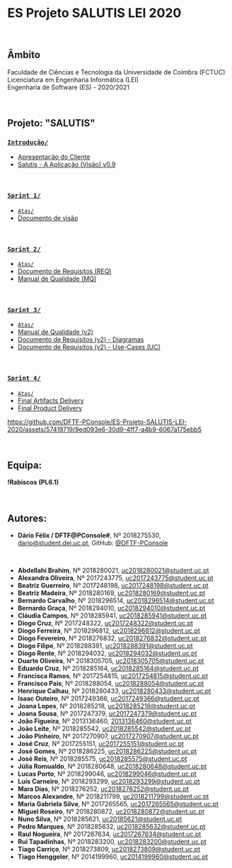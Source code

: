 # ES Projeto SALUTIS LEI 2020


<br />

## Âmbito
Faculdade de Ciências e Tecnologia da Universidade de Coimbra (FCTUC)	<br />
Licenciatura em Engenharia Informática (LEI)	<br />
Engenharia de Software (ES) - 2020/2021	<br />


<br />

## Projeto: "SALUTIS"

### [`Introdução/`](Introdução/)
- [Apresentação do Cliente](Introdução/Apresentação%20do%20cliente%20de%20ES%20(aula%201).pdf)
- [Salutis - A Aplicação (Visão) v0.9](Introdução/Salutis%20-%20A%20aplicação%20(visão)%20v0.9.pdf)


<br />

### [`Sprint 1/`](Sprint%201/)
- [`Atas/`](Sprint%201/Atas/)
- [Documento de visão](Sprint%201/ES2020_Vision_PL6_v1.pdf)


<br />

### [`Sprint 2/`](Sprint%202/)
- [`Atas/`](Sprint%202/Atas/)
- [Documento de Requisitos (REQ)](Sprint%202/Documento_de_requisitos_v.final.pdf)
- [Manual de Qualidade (MQ)](Sprint%202/Manual_de_Qualidade_!RabiscosPL6.1_v1.0.pdf)


<br />

### [`Sprint 3/`](Sprint%203/)
- [`Atas/`](Sprint%203/Atas/)
- [Manual de Qualidade (v2)](Sprint%203/Manual_de_Qualidade_!Rabiscos_PL6.1_v2.0.pdf)
- [Documento de Requisitos (v2) - Diagramas](Sprint%203/REQ_Diagramas_!Rabiscos_PL6.1.pdf)
- [Documento de Requisitos (v2) - Use-Cases (UC)](Sprint%203/REQ_Use_Cases_!Rabiscos_PL6.1.pdf)


<br />

### [`Sprint 4/`](Sprint%204/)
- [`Atas/`](Sprint%204/Atas/)
- [Final Artifacts Delivery](Sprint%204/PL6.1_Artefactos.pdf)
- [Final Product Delivery](Sprint%204/SALUTISPL6.1.mp4)


https://github.com/DFTF-PConsole/ES-Projeto-SALUTIS-LEI-2020/assets/57419719/9ed093e6-30d9-4ff7-a4b9-6067a175ebb5


<br />

## Equipa:
**!Rabiscos (PL6.1)**

<br />

## Autores:
* **Dário Félix / DFTF@PConsole#**, Nº 2018275530, [dario@student.dei.uc.pt](mailto:dario@student.dei.uc.pt), GitHub: [@DFTF-PConsole](https://github.com/DFTF-PConsole)
<br />

* **Abdellahi Brahim**, Nº 2018280021, [uc2018280021@student.uc.pt](mailto:uc2018280021@student.uc.pt)
* **Alexandra Oliveira**, Nº 2017243775, [uc2017243775@student.uc.pt](mailto:uc2017243775@student.uc.pt)
* **Beatriz Guerreiro**, Nº 2017248198, [uc2017248198@student.uc.pt](mailto:uc2017248198@student.uc.pt)
* **Beatriz Madeira**, Nº 2018280169, [uc2018280169@student.uc.pt](mailto:uc2018280169@student.uc.pt)
* **Bernardo Carvalho**, Nº 2018296514, [uc2018296514@student.uc.pt](mailto:uc2018296514@student.uc.pt)
* **Bernardo Graça**, Nº 2018294010, [uc2018294010@student.uc.pt](mailto:uc2018294010@student.uc.pt)
* **Cláudia Campos**, Nº 2018285941, [uc2018285941@student.uc.pt](mailto:uc2018285941@student.uc.pt)
* **Diogo Cruz**, Nº 2017248322, [uc2017248322@student.uc.pt](mailto:uc2017248322@student.uc.pt)
* **Diogo Ferreira**, Nº 2018296812, [uc2018296812@student.uc.pt](mailto:uc2018296812@student.uc.pt)
* **Diogo Fevereiro**, Nº 2018276832, [uc2018276832@student.uc.pt](mailto:uc2018276832@student.uc.pt)
* **Diogo Filipe**, Nº 2018288391, [uc2018288391@student.uc.pt](mailto:uc2018288391@student.uc.pt)
* **Diogo Rente**, Nº 2018294032, [uc2018294032@student.uc.pt](mailto:uc2018294032@student.uc.pt)
* **Duarte Oliveira**, Nº 2018305705, [uc2018305705@student.uc.pt](mailto:uc2018305705@student.uc.pt)
* **Eduardo Cruz**, Nº 2018285164, [uc2018285164@student.uc.pt](mailto:uc2018285164@student.uc.pt)
* **Francisca Ramos**, Nº 2017254815, [uc2017254815@student.uc.pt](mailto:uc2017254815@student.uc.pt)
* **Francisco Pais**, Nº 2018288054, [uc2018288054@student.uc.pt](mailto:uc2018288054@student.uc.pt)
* **Henrique Calhau**, Nº 2018280433, [uc2018280433@student.uc.pt](mailto:uc2018280433@student.uc.pt)
* **Isaac Outeiro**, Nº 2017249366, [uc2017249366@student.uc.pt](mailto:uc2017249366@student.uc.pt)
* **Joana Lopes**, Nº 2018285218, [uc2018285218@student.uc.pt](mailto:uc2018285218@student.uc.pt)
* **Joana Sousa**, Nº 2017247379, [uc2017247379@student.uc.pt](mailto:uc2017247379@student.uc.pt)
* **João Figueira**, Nº 2013136460, [2013136460@student.uc.pt](mailto:2013136460@student.uc.pt)
* **João Leite**, Nº 2018285542, [uc2018285542@student.uc.pt](mailto:uc2018285542@student.uc.pt)
* **João Pinheiro**, Nº 2017270907, [uc2017270907@student.uc.pt](mailto:uc2017270907@student.uc.pt)
* **José Cruz**, Nº 2017255151, [uc2017255151@student.uc.pt](mailto:uc2017255151@student.uc.pt)
* **José Gomes**, Nº 2018286225, [uc2018286225@student.uc.pt](mailto:uc2018286225@student.uc.pt)
* **José Reis**, Nº 2018285575, [uc2018285575@student.uc.pt](mailto:uc2018285575@student.uc.pt)
* **Júlia Romualdo**, Nº 2018280648, [uc2018280648@student.uc.pt](mailto:uc2018280648@student.uc.pt)
* **Lucas Porto**, Nº 2018299046, [uc2018299046@student.uc.pt](mailto:uc2018299046@student.uc.pt)
* **Luís Carneiro**, Nº 2018293299, [uc2018293299@student.uc.pt](mailto:uc2018293299@student.uc.pt)
* **Mara Dias**, Nº 2018276252, [uc2018276252@student.uc.pt](mailto:uc2018276252@student.uc.pt)
* **Marcos Alexandre**, Nº 2018211799, [uc2018211799@student.uc.pt](mailto:uc2018211799@student.uc.pt)
* **Maria Gabriela Silva**, Nº 2017265565, [uc2017265565@student.uc.pt](mailto:uc2017265565@student.uc.pt)
* **Miguel Roseiro**, Nº 2018280872, [uc2018280872@student.uc.pt](mailto:uc2018280872@student.uc.pt)
* **Nuno Silva**, Nº 2018285621, [uc20185621@student.uc.pt](mailto:uc20185621@student.uc.pt)
* **Pedro Marques**, Nº 2018285632, [uc2018285632@student.uc.pt](mailto:uc2018285632@student.uc.pt)
* **Raul Nogueira**, Nº 2017267634, [uc2017267634@student.uc.pt](mailto:uc2017267634@student.uc.pt)
* **Rui Tapadinhas**, Nº 2018283200, [uc2018283200@student.uc.pt](mailto:uc2018283200@student.uc.pt)
* **Tiago Carriço**, Nº 2018273809, [uc2018273809@student.uc.pt](mailto:uc2018273809@student.uc.pt)
* **Tiago Henggeler**, Nº 2014199960, [uc2014199960@student.uc.pt](mailto:uc2014199960@student.uc.pt)

